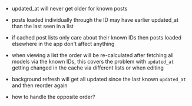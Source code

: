 - updated_at will never get older for known posts
- posts loaded individually through the ID may have earlier updated_at than the last seen in a list
- if cached post lists only care about their known IDs then posts loaded elsewhere in the app don't affect anything
- when viewing a list the order will be re-calculated after fetching all models via the known IDs, this covers the problem with `updated_at` getting changed in the cache via different lists or when editing
- background refresh will get all updated since the last known `updated_at` and then reorder again

- how to handle the opposite order?
